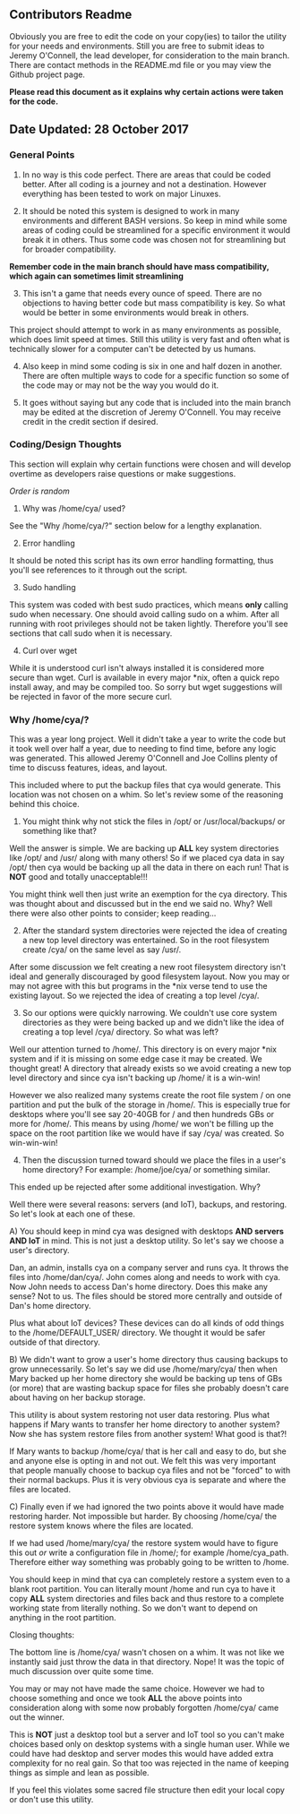 ## Contributors Readme

Obviously you are free to edit the code on your copy(ies) to tailor the utility for your needs and environments.  Still you are free to submit ideas to Jeremy O'Connell, the lead developer, for consideration to the main branch.  There are contact methods in the README.md file or you may view the Github project page.

**Please read this document as it explains why certain actions were taken for the code.**

## Date Updated: 28 October 2017

### General Points

1) In no way is this code perfect.  There are areas that could be coded better.  After all coding is a journey and not a destination.  However everything has been tested to work on major Linuxes.

2) It should be noted this system is designed to work in many environments and different BASH versions.  So keep in mind while some areas of coding could be streamlined for a specific environment it would break it in others.  Thus some code was chosen not for streamlining but for broader compatibility.

**Remember code in the main branch should have mass compatibility, which again can sometimes limit streamlining**

3) This isn't a game that needs every ounce of speed.  There are no objections to having better code but mass compatibility is key.  So what would be better in some environments would break in others.

This project should attempt to work in as many environments as possible, which does limit speed at times.  Still this utility is very fast and often what is technically slower for a computer can't be detected by us humans.

4) Also keep in mind some coding is six in one and half dozen in another.  There are often multiple ways to code for a specific function so some of the code may or may not be the way you would do it.

5) It goes without saying but any code that is included into the main branch may be edited at the discretion of Jeremy O'Connell.  You may receive credit in the credit section if desired.

### Coding/Design Thoughts

This section will explain why certain functions were chosen and will develop overtime as developers raise questions or make suggestions.

*Order is random*

1) Why was /home/cya/ used?

See the "Why /home/cya/?" section below for a lengthy explanation.

2) Error handling

It should be noted this script has its own error handling formatting, thus you'll see references to it through out the script.

3) Sudo handling

This system was coded with best sudo practices, which means **only** calling sudo when necessary.  One should avoid calling sudo on a whim.  After all running with root privileges should not be taken lightly.  Therefore you'll see sections that call sudo when it is necessary.

4) Curl over wget

While it is understood curl isn't always installed it is considered more secure than wget.  Curl is available in every major *nix, often a quick repo install away, and may be compiled too.  So sorry but wget suggestions will be rejected in favor of the more secure curl.

### Why /home/cya/?

This was a year long project.  Well it didn't take a year to write the code but it took well over half a year, due to needing to find time, before any logic was generated.  This allowed Jeremy O'Connell and Joe Collins plenty of time to discuss features, ideas, and layout.

This included where to put the backup files that cya would generate.  This location was not chosen on a whim.  So let's review some of the reasoning behind this choice.

1) You might think why not stick the files in /opt/ or /usr/local/backups/ or something like that?

Well the answer is simple.  We are backing up **ALL** key system directories like /opt/ and /usr/ along with many others!  So if we placed cya data in say /opt/ then cya would be backing up all the data in there on each run!  That is **NOT** good and totally unacceptable!!!

You might think well then just write an exemption for the cya directory.  This was thought about and discussed but in the end we said no.  Why? Well there were also other points to consider; keep reading...

2) After the standard system directories were rejected the idea of creating a new top level directory was entertained.  So in the root filesystem create /cya/ on the same level as say /usr/.

After some discussion we felt creating a new root filesystem directory isn't ideal and generally discouraged by good filesystem layout.  Now you may or may not agree with this but programs in the *nix verse tend to use the existing layout.  So we rejected the idea of creating a top level /cya/.

3) So our options were quickly narrowing.  We couldn't use core system directories as they were being backed up and we didn't like the idea of creating a top level /cya/ directory.  So what was left?

Well our attention turned to /home/.  This directory is on every major *nix system and if it is missing on some edge case it may be created.  We thought great! A directory that already exists so we avoid creating a new top level directory and since cya isn't backing up /home/ it is a win-win! 

However we also realized many systems create the root file system / on one partition and put the bulk of the storage in /home/.  This is especially true for desktops where you'll see say 20-40GB for / and then hundreds GBs or more for /home/.  This means by using /home/ we won't be filling up the space on the root partition like we would have if say /cya/ was created.  So win-win-win!

4) Then the discussion turned toward should we place the files in a user's home directory? For example: /home/joe/cya/ or something similar.

This ended up be rejected after some additional investigation.  Why?

Well there were several reasons: servers (and IoT), backups, and restoring.  So let's look at each one of these.

A) You should keep in mind cya was designed with desktops **AND servers AND IoT** in mind.  This is not just a desktop utility.  So let's say we choose a user's directory.

Dan, an admin, installs cya on a company server and runs cya.  It throws the files into /home/dan/cya/.  John comes along and needs to work with cya.  Now John needs to access Dan's home directory.  Does this make any sense?  Not to us.  The files should be stored more centrally and outside of Dan's home directory.

Plus what about IoT devices? These devices can do all kinds of odd things to the /home/DEFAULT_USER/ directory.  We thought it would be safer outside of that directory.

B) We didn't want to grow a user's home directory thus causing backups to grow unnecessarily.  So let's say we did use /home/mary/cya/ then when Mary backed up her home directory she would be backing up tens of GBs (or more) that are wasting backup space for files she probably doesn't care about having on her backup storage.

This utility is about system restoring not user data restoring.  Plus what happens if Mary wants to transfer her home directory to another system?  Now she has system restore files from another system!  What good is that?!

If Mary wants to backup /home/cya/ that is her call and easy to do, but she and anyone else is opting in and not out.  We felt this was very important that people manually choose to backup cya files and not be "forced" to with their normal backups.  Plus it is very obvious cya is separate and where the files are located.

C) Finally even if we had ignored the two points above it would have made restoring harder.  Not impossible but harder.  By choosing /home/cya/ the restore system knows where the files are located.

If we had used /home/mary/cya/ the restore system would have to figure this out *or* write a configuration file in /home/; for example /home/cya_path.  Therefore either way something was probably going to be written to /home. 

You should keep in mind that cya can completely restore a system even to a blank root partition.  You can literally mount /home and run cya to have it copy **ALL** system directories and files back and thus restore to a complete working state from literally nothing.  So we don't want to depend on anything in the root partition.

Closing thoughts:

The bottom line is /home/cya/ wasn't chosen on a whim.  It was not like we instantly said just throw the data in that directory.  Nope!  It was the topic of much discussion over quite some time.

You may or may not have made the same choice.  However we had to choose something and once we took **ALL** the above points into consideration along with some now probably forgotten /home/cya/ came out the winner.

This is **NOT** just a desktop tool but a server and IoT tool so you can't make choices based only on desktop systems with a single human user.  While we could have had desktop and server modes this would have added extra complexity for no real gain.  So that too was rejected in the name of keeping things as simple and lean as possible.

If you feel this violates some sacred file structure then edit your local copy or don't use this utility.

